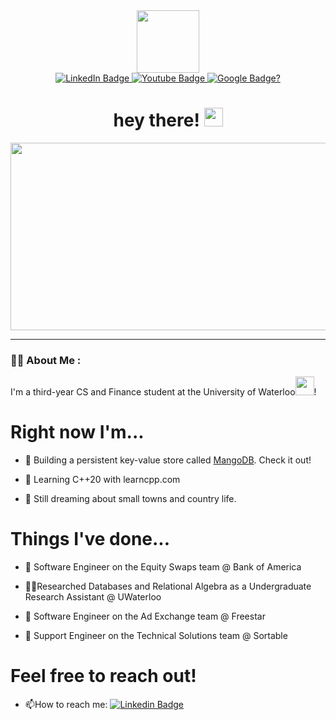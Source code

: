 <div id="header" align="center">
  <img src="https://media.giphy.com/media/M9gbBd9nbDrOTu1Mqx/giphy.gif" width="100"/>
</div>
<div id="badges" align="center">
  <a href="linkedin.com/in/joshuasheng1">
    <img src="https://img.shields.io/badge/LinkedIn-blue?style=for-the-badge&logo=linkedin&logoColor=white" alt="LinkedIn Badge"/>
  </a>
  <a href="https://github.com/JoshuaSheng">
    <img src="https://img.shields.io/badge/Recursion!-white?style=for-the-badge&logo=github&logoColor=black" alt="Youtube Badge"/>
  </a>
  <a href="https://joshuasheng.com/googAlmost/">
    <img src="https://img.shields.io/badge/Google...-black?style=for-the-badge&logo=google&logoColor=white" alt="Google Badge?"/>
  </a>
</div>
<div align="center">
  <img src="https://komarev.com/ghpvc/?username=JoshuaSheng&style=flat-square&color=blue" alt=""/>
</div>
<h1 align="center">
  hey there!
  <img src="https://media.giphy.com/media/hvRJCLFzcasrR4ia7z/giphy.gif" width="30px"/>
</h1>
<div align="center">
  <img src="https://media.giphy.com/media/dWesBcTLavkZuG35MI/giphy.gif" width="600" height="300"/>
</div>

---

### :technologist: About Me :

I'm a third-year CS and Finance student at the University of Waterloo<img src="https://media.giphy.com/media/WUlplcMpOCEmTGBtBW/giphy.gif" width="30">! 

# Right now I'm...

- :telescope: Building a persistent key-value store called [MangoDB](https://github.com/JoshuaSheng/MangoDB). Check it out!

- :robot: Learning C++20 with learncpp.com

- :seedling: Still dreaming about small towns and country life.

# Things I've done...

- 💸 Software Engineer on the Equity Swaps team @ Bank of America

- 🧑‍🔬Researched Databases and Relational Algebra as a Undergraduate Research Assistant @ UWaterloo

- :loudspeaker: Software Engineer on the Ad Exchange team @ Freestar

- 👷 Support Engineer on the Technical Solutions team @ Sortable

# Feel free to reach out!

- :mailbox:How to reach me: [![Linkedin Badge](https://img.shields.io/badge/-Josh!-blue?style=flat&logo=Linkedin&logoColor=white)](linkedin.com/in/joshuasheng1)
